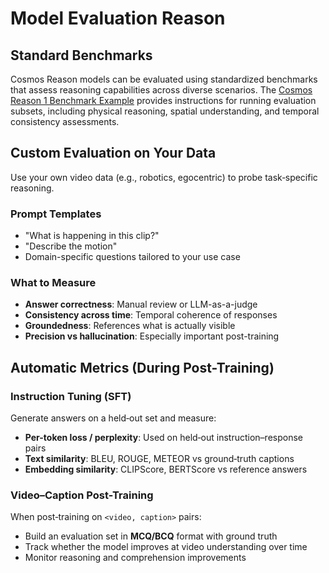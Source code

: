 # Model Evaluation Reason

## Standard Benchmarks

Cosmos Reason models can be evaluated using standardized benchmarks that assess reasoning capabilities across diverse scenarios. The [Cosmos Reason 1 Benchmark Example](https://github.com/nvidia-cosmos/cosmos-reason1/blob/main/examples/benchmark/README.md) provides instructions for running evaluation subsets, including physical reasoning, spatial understanding, and temporal consistency assessments.

## Custom Evaluation on Your Data

Use your own video data (e.g., robotics, egocentric) to probe task‑specific reasoning.

### Prompt Templates

- "What is happening in this clip?"
- "Describe the motion"
- Domain-specific questions tailored to your use case

### What to Measure

- **Answer correctness**: Manual review or LLM-as-a-judge
- **Consistency across time**: Temporal coherence of responses
- **Groundedness**: References what is actually visible
- **Precision vs hallucination**: Especially important post-training

## Automatic Metrics (During Post-Training)

### Instruction Tuning (SFT)

Generate answers on a held‑out set and measure:

- **Per-token loss / perplexity**: Used on held‑out instruction–response pairs
- **Text similarity**: BLEU, ROUGE, METEOR vs ground‑truth captions
- **Embedding similarity**: CLIPScore, BERTScore vs reference answers

### Video–Caption Post-Training

When post‑training on `<video, caption>` pairs:

- Build an evaluation set in **MCQ/BCQ** format with ground truth
- Track whether the model improves at video understanding over time
- Monitor reasoning and comprehension improvements
